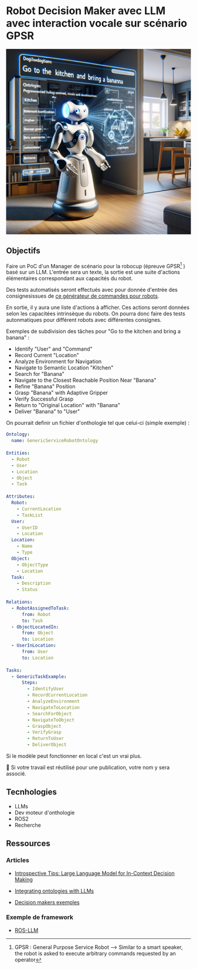 # Robot Decision Maker avec LLM avec interaction vocale sur scénario GPSR

![ontho](img/ontho.webp)

## Objectifs

Faire un PoC d'un Manager de scénario pour la robocup (épreuve GPSR[^1] ) basé sur un LLM. L'entrée sera un texte, la sortie est une suite d'actions élémentaires correspondant aux capacités du robot.

Des tests automatisés seront effectués avec pour donnée d'entrée des consignesissues de [ce générateur de commandes pour robots](https://github.com/kyordhel/GPSRCmdGen).

En sortie, il y aura une liste d'actions à afficher. Ces actions seront données selon les capacitées intrinsèque du robots. On pourra donc faire des tests autonmatiques pour différent robots avec différentes consignes.

[^1]: GPSR : General Purpose Service Robot --> Similar to a smart speaker, the robot is asked to execute arbitrary commands requested by an operator

Exemples de subdivision des tâches pour "Go to the kitchen and bring a banana" : 

- Identify "User" and "Command"
- Record Current "Location"
- Analyze Environment for Navigation
- Navigate to Semantic Location "Kitchen"
- Search for "Banana"
- Navigate to the Closest Reachable Position Near "Banana"
- Refine "Banana" Position
- Grasp "Banana" with Adaptive Gripper
- Verify Successful Grasp
- Return to "Original Location" with "Banana"
- Deliver "Banana" to "User"

On pourrait definir un fichier d'onthologie tel que celui-ci (simple exemple) :

```yaml
Ontology:
  name: GenericServiceRobotOntology

Entities:
  - Robot
  - User
  - Location
  - Object
  - Task

Attributes:
  Robot:
    - CurrentLocation
    - TaskList
  User:
    - UserID
    - Location
  Location:
    - Name
    - Type
  Object:
    - ObjectType
    - Location
  Task:
    - Description
    - Status

Relations:
  - RobotAssignedToTask:
      from: Robot
      to: Task
  - ObjectLocatedIn:
      from: Object
      to: Location
  - UserInLocation:
      from: User
      to: Location

Tasks:
  - GenericTaskExample:
      Steps:
        - IdentifyUser
        - RecordCurrentLocation
        - AnalyzeEnvironment
        - NavigateToLocation
        - SearchForObject
        - NavigateToObject
        - GraspObject
        - VerifyGrasp
        - ReturnToUser
        - DeliverObject

```


Si le modèle peut fonctionner en local c'est un vrai plus.

:memo: Si votre travail est réutilisé pour une publication, votre nom y sera associé.

## Tecnhologies
- LLMs
- Dev moteur d'onthologie
- ROS2
- Recherche


## Ressources

### Articles 

- [Introspective Tips: Large Language Model for
In-Context Decision Making](https://arxiv.org/pdf/2305.11598.pdf)

- [Integrating ontologies with LLMs](https://ai.plainenglish.io/integrating-ontologies-with-large-language-models-for-decision-making-bb1c600ce5a3)

- [Decision makers exemples](https://medium.com/@kamaljp/meet-langchains-cutting-edge-agents-4-revolutionary-ai-llm-powered-decision-makers-8677045e8a69)

### Exemple de framework

- [ROS-LLM](https://github.com/Auromix/ROS-LLM)
